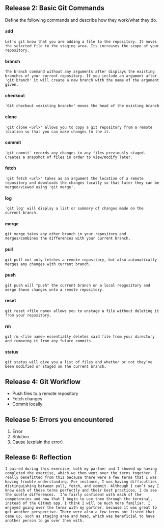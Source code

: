 ## Release 2: Basic Git Commands
Define the following commands and describe how they work/what they do.


#### add
```
Let's git know that you are adding a file to the repository. It moves the selected file to the staging area. Its increases the scope of your repository. 
```

#### branch
```
The branch command without any arguments after displays the existing branches of your current repository. If you include an argument after 'git branch' it will create a new branch with the name of the argument given.
``` 

#### checkout
``` 
'Git checkout <existing branch>' moves the head of the existing branch
``` 

#### clone
``` 
'git clone <url>' allows you to copy a git repository from a remote location so that you can make changes to the it.
``` 

#### commit
```
'git commit' records any changes to any files previously staged. Creates a snapshot of files in order to view/modify later.
``` 

#### fetch
``` 
'git fetch <url>' takes as an argument the location of a remote repository and downloads the changes locally so that later they can be merged/viewed using 'git merge'.
``` 

#### log
``` 
'git log' will display a list or summary of changes made on the current branch.
```

#### merge
``` 
git merge takes any other branch in your repository and merges/combines the differences with your current branch.
``` 

#### pull
``` 
git pull not only fetches a remote repository, but also automatically merges any changes with current branch.
``` 

#### push
``` 
git push will "push" the current branch on a local repgository and merge those changes onto a remote repository. 
``` 

#### reset
``` 
git reset <file name> allows you to unstage a file without deleting it from your repository. 
``` 

#### rm
``` 
git rm <file name> essentially deletes said file from your directory and removing it from any future commits.
``` 

#### status
``` 
git status will give you a list of files and whether or not they’ve been modified or staged on the current branch.
``` 

## Release 4: Git Workflow

- Push files to a remote repository
- Fetch changes
- Commit locally

## Release 5: Errors you encountered
1. Error
2. Solution
3. Cause (explain the error) 

## Release 6: Reflection
```
I paired during this exercise; both my partner and I showed up having completed the exercise, which we then went over the terms together. I really benefitted from this because there were a few terms that I was having trouble understanding. For instance, I was having difficulties distinguishing between pull, fetch, and commit. Although I can’t say I know each of these terms perfectly and their best practices, I do see the subtle differences.  I’m fairly confident with each of the competencies and now that I begin to use them through the terminal, instead of the GitHub app, I think I will be much more familiar. I enjoyed going over the terms with my partner, because it was great to get another perspective. There were also a few terms not listed that came up, such as staging area and head, which was beneficial to have another person to go over them with.
```